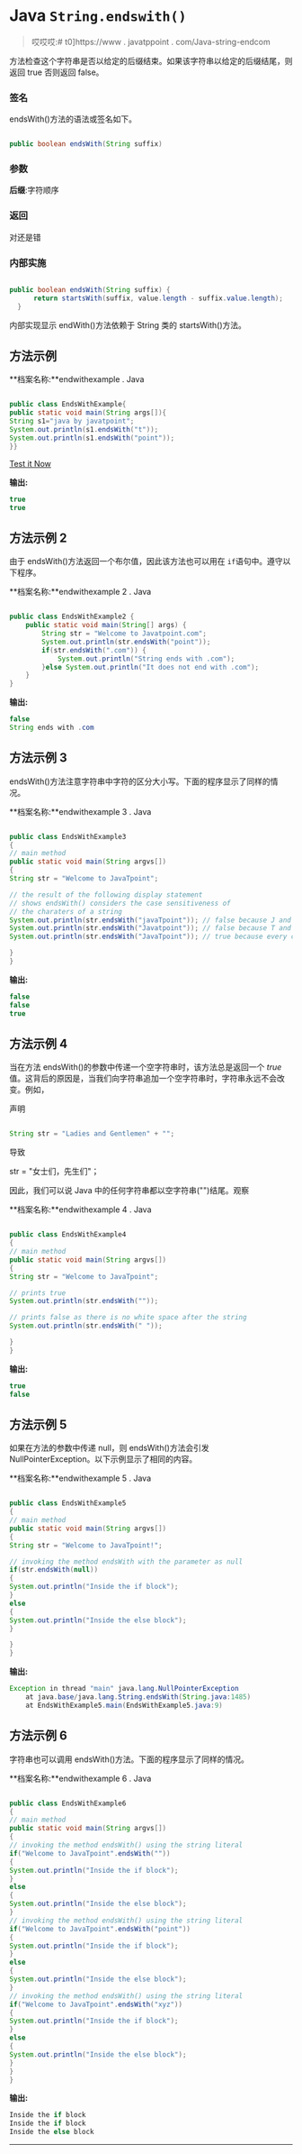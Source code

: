 # Java `String.endswith()`

> 哎哎哎:# t0]https://www . javatppoint . com/Java-string-endcom

方法检查这个字符串是否以给定的后缀结束。如果该字符串以给定的后缀结尾，则返回 true 否则返回 false。

### 签名

endsWith()方法的语法或签名如下。

```java

public boolean endsWith(String suffix) 

```

### 参数

**后缀**:字符顺序

### 返回

对还是错

### 内部实施

```java

public boolean endsWith(String suffix) {  
      return startsWith(suffix, value.length - suffix.value.length);  
  }  

```

内部实现显示 endWith()方法依赖于 String 类的 startsWith()方法。

## 方法示例

**档案名称:**endwithexample . Java

```java

public class EndsWithExample{
public static void main(String args[]){
String s1="java by javatpoint";
System.out.println(s1.endsWith("t"));
System.out.println(s1.endsWith("point"));
}}

```

[Test it Now](https://compiler.javatpoint.com/opr/test.jsp?filename=EndsWithExample)

**输出:**

```java
true
true

```

## 方法示例 2

由于 endsWith()方法返回一个布尔值，因此该方法也可以用在 `if`语句中。遵守以下程序。

**档案名称:**endwithexample 2 . Java

```java

public class EndsWithExample2 {
	public static void main(String[] args) {
		String str = "Welcome to Javatpoint.com";
		System.out.println(str.endsWith("point"));
		if(str.endsWith(".com")) {
			System.out.println("String ends with .com");
		}else System.out.println("It does not end with .com");
	}
}

```

**输出:**

```java
false
String ends with .com

```

## 方法示例 3

endsWith()方法注意字符串中字符的区分大小写。下面的程序显示了同样的情况。

**档案名称:**endwithexample 3 . Java

```java

public class EndsWithExample3 
{  
// main method
public static void main(String argvs[]) 
{
String str = "Welcome to JavaTpoint";

// the result of the following display statement
// shows endsWith() considers the case sensitiveness of 
// the charaters of a string
System.out.println(str.endsWith("javaTpoint")); // false because J and j are different
System.out.println(str.endsWith("Javatpoint")); // false because T and t are different
System.out.println(str.endsWith("JavaTpoint")); // true because every character is same

}
}

```

**输出:**

```java
false
false
true

```

## 方法示例 4

当在方法 endsWith()的参数中传递一个空字符串时，该方法总是返回一个 *true* 值。这背后的原因是，当我们向字符串追加一个空字符串时，字符串永远不会改变。例如，

声明

```java

String str = "Ladies and Gentlemen" + ""; 

```

导致

str = "女士们，先生们"；

因此，我们可以说 Java 中的任何字符串都以空字符串("")结尾。观察

**档案名称:**endwithexample 4 . Java

```java

public class EndsWithExample4
{  
// main method
public static void main(String argvs[]) 
{
String str = "Welcome to JavaTpoint";

// prints true
System.out.println(str.endsWith(""));

// prints false as there is no white space after the string
System.out.println(str.endsWith(" "));

}
}

```

**输出:**

```java
true
false

```

## 方法示例 5

如果在方法的参数中传递 null，则 endsWith()方法会引发 NullPointerException。以下示例显示了相同的内容。

**档案名称:**endwithexample 5 . Java

```java

public class EndsWithExample5
{
// main method
public static void main(String argvs[])
{
String str = "Welcome to JavaTpoint!";

// invoking the method endsWith with the parameter as null
if(str.endsWith(null))
{
System.out.println("Inside the if block");
}
else
{
System.out.println("Inside the else block");
}

}
}

```

**输出:**

```java
Exception in thread "main" java.lang.NullPointerException
	at java.base/java.lang.String.endsWith(String.java:1485)
	at EndsWithExample5.main(EndsWithExample5.java:9)

```

## 方法示例 6

字符串也可以调用 endsWith()方法。下面的程序显示了同样的情况。

**档案名称:**endwithexample 6 . Java

```java

public class EndsWithExample6
{
// main method
public static void main(String argvs[])
{
// invoking the method endsWith() using the string literal
if("Welcome to JavaTpoint".endsWith(""))
{
System.out.println("Inside the if block");
}
else
{
System.out.println("Inside the else block");
}
// invoking the method endsWith() using the string literal
if("Welcome to JavaTpoint".endsWith("point"))
{
System.out.println("Inside the if block");
}
else
{
System.out.println("Inside the else block");
}
// invoking the method endsWith() using the string literal
if("Welcome to JavaTpoint".endsWith("xyz"))
{
System.out.println("Inside the if block");
}
else
{
System.out.println("Inside the else block");
}
}
}

```

**输出:**

```java
Inside the if block
Inside the if block
Inside the else block

```

* * *